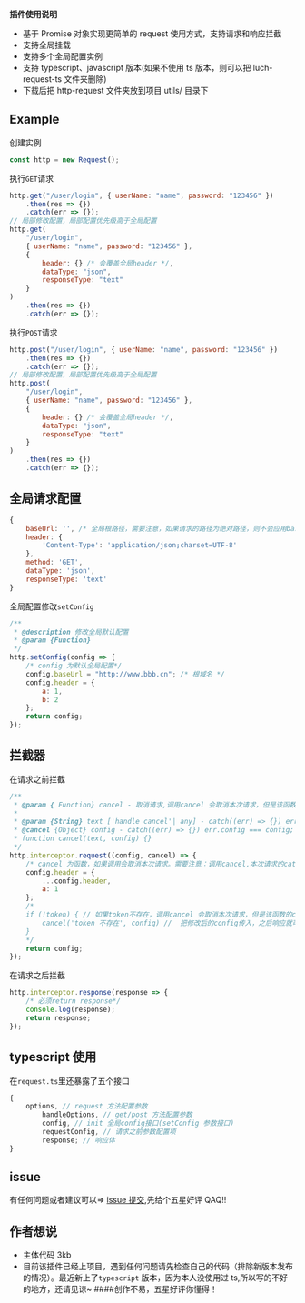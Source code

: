 **插件使用说明**

-   基于 Promise 对象实现更简单的 request 使用方式，支持请求和响应拦截
-   支持全局挂载
-   支持多个全局配置实例
-   支持 typescript、javascript 版本(如果不使用 ts 版本，则可以把 luch-request-ts 文件夹删除)
-   下载后把 http-request 文件夹放到项目 utils/ 目录下

## **Example**

创建实例

```javascript
const http = new Request();
```

执行`GET`请求

```javascript
http.get("/user/login", { userName: "name", password: "123456" })
    .then(res => {})
    .catch(err => {});
// 局部修改配置，局部配置优先级高于全局配置
http.get(
    "/user/login",
    { userName: "name", password: "123456" },
    {
        header: {} /* 会覆盖全局header */,
        dataType: "json",
        responseType: "text"
    }
)
    .then(res => {})
    .catch(err => {});
```

执行`POST`请求

```javascript
http.post("/user/login", { userName: "name", password: "123456" })
    .then(res => {})
    .catch(err => {});
// 局部修改配置，局部配置优先级高于全局配置
http.post(
    "/user/login",
    { userName: "name", password: "123456" },
    {
        header: {} /* 会覆盖全局header */,
        dataType: "json",
        responseType: "text"
    }
)
    .then(res => {})
    .catch(err => {});
```

## **全局请求配置**

```javascript
{
    baseUrl: '', /* 全局根路径，需要注意，如果请求的路径为绝对路径，则不会应用baseUrl */
    header: {
        'Content-Type': 'application/json;charset=UTF-8'
    },
    method: 'GET',
    dataType: 'json',
    responseType: 'text'
}
```

全局配置修改`setConfig`

```javascript
/**
 * @description 修改全局默认配置
 * @param {Function}
 */
http.setConfig(config => {
    /* config 为默认全局配置*/
    config.baseUrl = "http://www.bbb.cn"; /* 根域名 */
    config.header = {
        a: 1,
        b: 2
    };
    return config;
});
```

## **拦截器**

在请求之前拦截

```javascript
/**
 * @param { Function} cancel - 取消请求,调用cancel 会取消本次请求，但是该函数的catch() 仍会执行
 *
 * @param {String} text ['handle cancel'| any] - catch((err) => {}) err.errMsg === 'handle cancel'。非必传，默认'handle cancel'
 * @cancel {Object} config - catch((err) => {}) err.config === config; 非必传，默认为request拦截器修改之前的config
 * function cancel(text, config) {}
 */
http.interceptor.request((config, cancel) => {
    /* cancel 为函数，如果调用会取消本次请求。需要注意：调用cancel,本次请求的catch仍会执行。必须return config */
    config.header = {
        ...config.header,
        a: 1
    };
    /*
    if (!token) { // 如果token不存在，调用cancel 会取消本次请求，但是该函数的catch() 仍会执行
        cancel('token 不存在', config) //  把修改后的config传入，之后响应就可以拿到修改后的config。 如果调用了cancel但是不传修改后的config，则catch((err) => {}) err.config 为request拦截器修改之前的config
    }
    */
    return config;
});
```

在请求之后拦截

```javascript
http.interceptor.response(response => {
    /* 必须return response*/
    console.log(response);
    return response;
});
```

## **typescript 使用**

在`request.ts`里还暴露了五个接口

```javascript
{
    options, // request 方法配置参数
        handleOptions, // get/post 方法配置参数
        config, // init 全局config接口(setConfig 参数接口)
        requestConfig, // 请求之前参数配置项
        response; // 响应体
}
```

## **issue**

有任何问题或者建议可以=> <a href="https://ask.dcloud.net.cn/question/74922" target="_blank">issue 提交</a>,先给个五星好评 QAQ!!

## **作者想说**

-   主体代码 3kb
-   目前该插件已经上项目，遇到任何问题请先检查自己的代码（排除新版本发布的情况）。最近新上了`typescript` 版本，因为本人没使用过 ts,所以写的不好的地方，还请见谅~ ####创作不易，五星好评你懂得！
